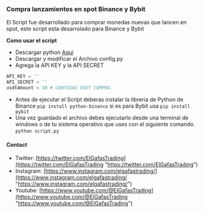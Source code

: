 ### Compra lanzamientos en spot Binance y Bybit

El Script fue desarrollado para comprar monedas nuevas que lancen en spot, este script esta desarrolado para Binance y Bybit

**Como usar el script**
- Descargar python [Aqui](https://www.python.org/ "Aqui")
- Descargar y modificar el Archivo config.py
- Agrega la API KEY y la API SECRET
```python
API_KEY = ''
API_SECRET = ''
usdtAmount = 10 # CANTIDAD USDT COMPRA.
```
- Antes de ejecutar el Script deberas instalar la libreria de Python de Binance `pip install python-binance` si es para Bybit usa `pip install pybit`
- Una vez guardado el archivo debes ejecutarlo desde una terminal de windows o de tu sistema operativo que uses con el siguiente comando.
`python script.py`

#### Contact
- Twitter: [https://twitter.com/ElGafasTrading](https://twitter.com/ElGafasTrading "https://twitter.com/ElGafasTrading")
- Instagram: [https://www.instagram.com/elgafastrading/](https://www.instagram.com/elgafastrading/ "https://www.instagram.com/elgafastrading/")
- Youtube: [https://www.youtube.com/@ElGafasTrading](https://www.youtube.com/@ElGafasTrading "https://www.youtube.com/@ElGafasTrading")
